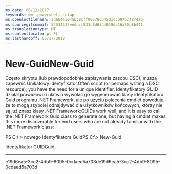 ```yaml
---
ms.date: 06/12/2017
keywords: wmf,powershell,setup
ms.openlocfilehash: 2d6b4e3045bc8cff90576c345d1ccb97b2487426
ms.sourcegitcommit: 54534635eedacf531d8d6344019dc16a50b8b441
ms.translationtype: MT
ms.contentlocale: pl-PL
ms.lasthandoff: 05/17/2018
---
```

# <a name="new-guid"></a><span data-ttu-id="bf072-102">New-Guid</span><span class="sxs-lookup"><span data-stu-id="bf072-102">New-Guid</span></span>
<span data-ttu-id="bf072-103">Często skryptu (lub prawdopodobnie zapisywania zasobu DSC), muszą zapewnić Unikatowy identyfikator.</span><span class="sxs-lookup"><span data-stu-id="bf072-103">Often script (or perhaps writing a DSC resource), you have the need for a unique identifier.</span></span> <span data-ttu-id="bf072-104">Identyfikatory GUID działał prawidłowo i ułatwia wywołać go wygenerować klasy identyfikatora Guid programu .NET Framework, ale po użyciu polecenia cmdlet powoduje, że to mogą szybciej odnajdywać dla użytkowników końcowych, którzy nie są już znasz klasy .NET Framework:</span><span class="sxs-lookup"><span data-stu-id="bf072-104">GUIDs work well, and it is easy to call the .NET Framework Guid class to generate one, but having a cmdlet makes this more discoverable for end users who are not already familiar with the .NET Framework class:</span></span>

<span data-ttu-id="bf072-105">PS C:\\ &gt; nowego identyfikatora Guid</span><span class="sxs-lookup"><span data-stu-id="bf072-105">PS C:\\&gt; New-Guid</span></span>

<span data-ttu-id="bf072-106">Identyfikator GUID</span><span class="sxs-lookup"><span data-stu-id="bf072-106">Guid</span></span>

----

<span data-ttu-id="bf072-107">e19d6ea5-3cc2-4db9-8095-0cdaed5a703d</span><span class="sxs-lookup"><span data-stu-id="bf072-107">e19d6ea5-3cc2-4db9-8095-0cdaed5a703d</span></span>

